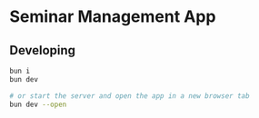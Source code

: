 # Seminar Management App

## Developing

```bash
bun i
bun dev

# or start the server and open the app in a new browser tab
bun dev --open
```
